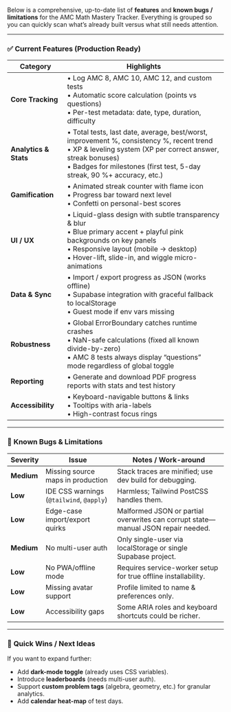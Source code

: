 Below is a comprehensive, up-to-date list of **features** and **known bugs / limitations** for the AMC Math Mastery Tracker. Everything is grouped so you can quickly scan what’s already built versus what still needs attention.

---

### ✅ **Current Features (Production Ready)**

| Category | Highlights |
|---|---|
| **Core Tracking** | • Log AMC 8, AMC 10, AMC 12, and custom tests  <br>• Automatic score calculation (points vs questions) <br>• Per-test metadata: date, type, duration, difficulty |
| **Analytics & Stats** | • Total tests, last date, average, best/worst, improvement %, consistency %, recent trend <br>• XP & leveling system (XP per correct answer, streak bonuses) <br>• Badges for milestones (first test, 5-day streak, 90 %+ accuracy, etc.) |
| **Gamification** | • Animated streak counter with flame icon <br>• Progress bar toward next level <br>• Confetti on personal-best scores |
| **UI / UX** | • Liquid-glass design with subtle transparency & blur <br>• Blue primary accent + playful pink backgrounds on key panels <br>• Responsive layout (mobile → desktop) <br>• Hover-lift, slide-in, and wiggle micro-animations |
| **Data & Sync** | • Import / export progress as JSON (works offline) <br>• Supabase integration with graceful fallback to localStorage <br>• Guest mode if env vars missing |
| **Robustness** | • Global ErrorBoundary catches runtime crashes <br>• NaN-safe calculations (fixed all known divide-by-zero) <br>• AMC 8 tests always display “questions” mode regardless of global toggle |
| **Reporting** | • Generate and download PDF progress reports with stats and test history |
| **Accessibility** | • Keyboard-navigable buttons & links <br>• Tooltips with aria-labels <br>• High-contrast focus rings |

---

### 🚧 **Known Bugs & Limitations**

| Severity | Issue | Notes / Work-around |
|---|---|---|
| **Medium** | Missing source maps in production | Stack traces are minified; use dev build for debugging. |
| **Low** | IDE CSS warnings (`@tailwind`, `@apply`) | Harmless; Tailwind PostCSS handles them. |
| **Low** | Edge-case import/export quirks | Malformed JSON or partial overwrites can corrupt state—manual JSON repair needed. |
| **Medium** | No multi-user auth | Only single-user via localStorage or single Supabase project. |
| **Low** | No PWA/offline mode | Requires service-worker setup for true offline installability. |
| **Low** | Missing avatar support | Profile limited to name & preferences only. |
| **Low** | Accessibility gaps | Some ARIA roles and keyboard shortcuts could be richer. |

---

### 🚀 **Quick Wins / Next Ideas**
If you want to expand further:
- Add **dark-mode toggle** (already uses CSS variables).  
- Introduce **leaderboards** (needs multi-user auth).  
- Support **custom problem tags** (algebra, geometry, etc.) for granular analytics.  
- Add **calendar heat-map** of test days.  

